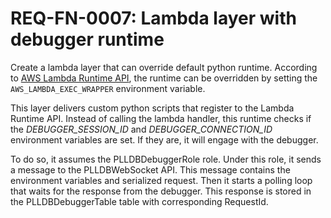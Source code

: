 # REQ-FN-0007: Lambda layer with debugger runtime

Create a lambda layer that can override default python runtime.
According to [AWS Lambda Runtime API](https://docs.aws.amazon.com/lambda/latest/dg/runtimes-api.html), the runtime can be overridden by setting the `AWS_LAMBDA_EXEC_WRAPPER` environment variable.

This layer delivers custom python scripts that register to the Lambda Runtime API. Instead of calling the lambda handler, this runtime checks if the _DEBUGGER_SESSION_ID_ and _DEBUGGER_CONNECTION_ID_ environment variables are set. If they are, it will engage with the debugger.

To do so, it assumes the PLLDBDebuggerRole role. Under this role, it sends a message to the PLLDBWebSocket API. This message contains the environment variables and serialized request. Then it starts a polling loop that waits for the response from the debugger. This response is stored in the PLLDBDebuggerTable table with corresponding RequestId.
